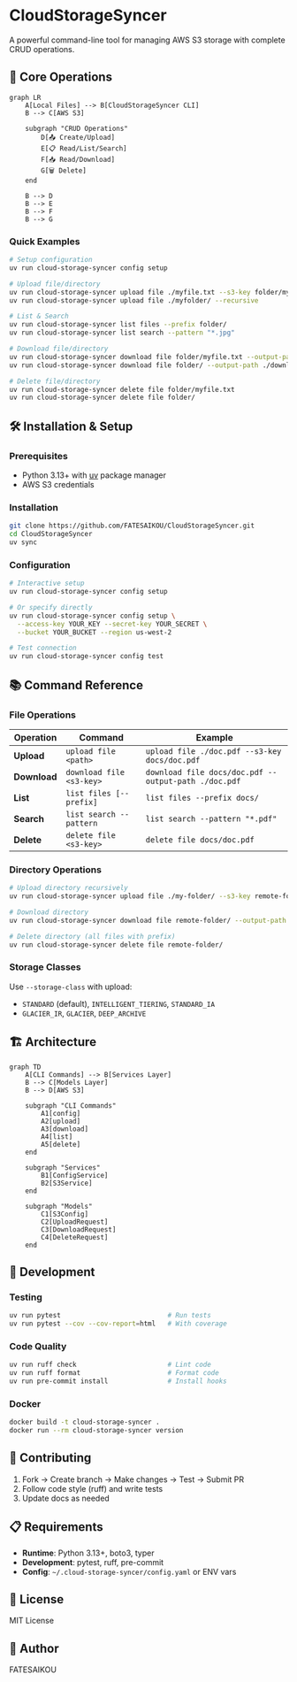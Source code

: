 # CloudStorageSyncer

A powerful command-line tool for managing AWS S3 storage with complete CRUD operations.

## 🚀 Core Operations

```mermaid
graph LR
    A[Local Files] --> B[CloudStorageSyncer CLI]
    B --> C[AWS S3]

    subgraph "CRUD Operations"
        D[📤 Create/Upload]
        E[📋 Read/List/Search]
        F[📥 Read/Download]
        G[🗑️ Delete]
    end

    B --> D
    B --> E
    B --> F
    B --> G
```

### Quick Examples

```bash
# Setup configuration
uv run cloud-storage-syncer config setup

# Upload file/directory
uv run cloud-storage-syncer upload file ./myfile.txt --s3-key folder/myfile.txt
uv run cloud-storage-syncer upload file ./myfolder/ --recursive

# List & Search
uv run cloud-storage-syncer list files --prefix folder/
uv run cloud-storage-syncer list search --pattern "*.jpg"

# Download file/directory
uv run cloud-storage-syncer download file folder/myfile.txt --output-path ./downloaded.txt
uv run cloud-storage-syncer download file folder/ --output-path ./downloaded-folder/

# Delete file/directory
uv run cloud-storage-syncer delete file folder/myfile.txt
uv run cloud-storage-syncer delete file folder/
```

## 🛠️ Installation & Setup

### Prerequisites
- Python 3.13+ with [uv](https://docs.astral.sh/uv/) package manager
- AWS S3 credentials

### Installation
```bash
git clone https://github.com/FATESAIKOU/CloudStorageSyncer.git
cd CloudStorageSyncer
uv sync
```

### Configuration
```bash
# Interactive setup
uv run cloud-storage-syncer config setup

# Or specify directly
uv run cloud-storage-syncer config setup \
  --access-key YOUR_KEY --secret-key YOUR_SECRET \
  --bucket YOUR_BUCKET --region us-west-2

# Test connection
uv run cloud-storage-syncer config test
```

## 📚 Command Reference

### File Operations
| Operation | Command | Example |
|-----------|---------|---------|
| **Upload** | `upload file <path>` | `upload file ./doc.pdf --s3-key docs/doc.pdf` |
| **Download** | `download file <s3-key>` | `download file docs/doc.pdf --output-path ./doc.pdf` |
| **List** | `list files [--prefix]` | `list files --prefix docs/` |
| **Search** | `list search --pattern` | `list search --pattern "*.pdf"` |
| **Delete** | `delete file <s3-key>` | `delete file docs/doc.pdf` |

### Directory Operations
```bash
# Upload directory recursively
uv run cloud-storage-syncer upload file ./my-folder/ --s3-key remote-folder/ --recursive

# Download directory
uv run cloud-storage-syncer download file remote-folder/ --output-path ./local-folder/

# Delete directory (all files with prefix)
uv run cloud-storage-syncer delete file remote-folder/
```

### Storage Classes
Use `--storage-class` with upload:
- `STANDARD` (default), `INTELLIGENT_TIERING`, `STANDARD_IA`
- `GLACIER_IR`, `GLACIER`, `DEEP_ARCHIVE`

## 🏗️ Architecture

```mermaid
graph TD
    A[CLI Commands] --> B[Services Layer]
    B --> C[Models Layer]
    B --> D[AWS S3]

    subgraph "CLI Commands"
        A1[config]
        A2[upload]
        A3[download]
        A4[list]
        A5[delete]
    end

    subgraph "Services"
        B1[ConfigService]
        B2[S3Service]
    end

    subgraph "Models"
        C1[S3Config]
        C2[UploadRequest]
        C3[DownloadRequest]
        C4[DeleteRequest]
    end
```

## 🧪 Development

### Testing
```bash
uv run pytest                           # Run tests
uv run pytest --cov --cov-report=html   # With coverage
```

### Code Quality
```bash
uv run ruff check                       # Lint code
uv run ruff format                      # Format code
uv run pre-commit install               # Install hooks
```

### Docker
```bash
docker build -t cloud-storage-syncer .
docker run --rm cloud-storage-syncer version
```

## 🤝 Contributing

1. Fork → Create branch → Make changes → Test → Submit PR
2. Follow code style (ruff) and write tests
3. Update docs as needed

## 📋 Requirements

- **Runtime**: Python 3.13+, boto3, typer
- **Development**: pytest, ruff, pre-commit
- **Config**: `~/.cloud-storage-syncer/config.yaml` or ENV vars

## 📄 License

MIT License

## 👤 Author

FATESAIKOU
